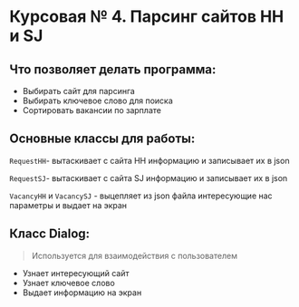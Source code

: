 # Курсовая № 4. Парсинг сайтов HH и SJ

## Что позволяет делать программа:

- Выбирать сайт для парсинга
- Выбирать ключевое слово для поиска
- Сортировать вакансии по зарплате

## Основные классы для работы:

`RequestHH`- вытаскивает с сайта HH информацию и записывает их в json

`RequestSJ`- вытаскивает с сайта SJ информацию и записывает их в json

`VacancyHH` и `VacancySJ` - выцепляет из json файла интересующие нас параметры и выдает на экран

## Класс Dialog:
>Используется для взаимодействия с пользователем
- Узнает интересующий сайт
- Узнает ключевое слово
- Выдает информацию на экран
